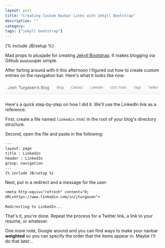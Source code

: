 ```yaml
---
layout: post
title: "Creating Custom Navbar Links with Jekyll Bootstrap"
description: ""
category: 
tags: ["jekyll bootstrap"]
---
```

{% include JB/setup %}

Mad props to plusjade for creating [Jekyll Bootstrap](http://jekyllbootstrap.com/).  It makes blogging via Github suuuuuper simple.

After farting around with it this afternoon I figured out how to create custom entries on the navigation bar.  Here's what it looks like now:

![Image not found!](/assets/2014-10-11-my-navbar.png "My Navbar")

Here's a quick step-by-step on how I did it.  We'll use the LinkedIn link as a reference.

First, create a file named ``linkedin.html`` in the root of your blog's directory structure.

Second, open the file and paste in the following:

	---
	layout: page
	title : LinkedIn
	header : LinkedIn
	group: navigation
	---
	{% include JB/setup %}

Next, put in a redirect and a message for the user:

	<meta http-equiv="refresh" content="0; URL=https://www.linkedin.com/in/jturgasen">

	Redirecting to LinkedIn...

That's it, you're done.  Repeat the process for a Twitter link, a link to your resume, or whatever.

One more note, Google around and you can find ways to make your navbar **weighted** so you can specify the order that the items appear in.  Maybe I'll do that later...